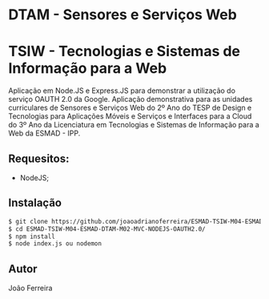 # DTAM - Sensores e Serviços Web
# TSIW - Tecnologias e Sistemas de Informação para a Web

Aplicação em Node.JS e Express.JS para demonstrar a utilização do serviço OAUTH 2.0 da Google. Aplicação demonstrativa para as unidades curriculares de Sensores e Serviços Web do 2º Ano do TESP de Design e Tecnologias para Aplicações Móveis e Serviços e Interfaces para a Cloud do 3º Ano da Licenciatura em Tecnologias e Sistemas de Informação para a Web da ESMAD - IPP. 

## Requesitos: 
 - NodeJS; 

## Instalação 

```sh
$ git clone https://github.com/joaoadrianoferreira/ESMAD-TSIW-M04-ESMAD-DTAM-M02-MVC-NODEJS-OAUTH2.0.git
$ cd ESMAD-TSIW-M04-ESMAD-DTAM-M02-MVC-NODEJS-OAUTH2.0/
$ npm install
$ node index.js ou nodemon
```

## Autor
João Ferreira
